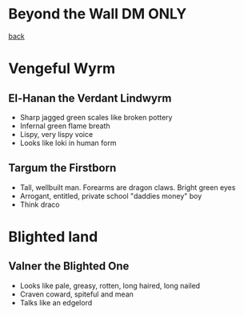 # Beyond the Wall DM ONLY

[back](index.md)

# Vengeful Wyrm
## El-Hanan the Verdant Lindwyrm

- Sharp jagged green scales like broken pottery
- Infernal green flame breath
- Lispy, very lispy voice
- Looks like loki in human form

## Targum the Firstborn

- Tall, wellbuilt man. Forearms are dragon claws. Bright green eyes
- Arrogant, entitled, private school "daddies money" boy
- Think draco

# Blighted land
## Valner the Blighted One

- Looks like pale, greasy, rotten, long haired, long nailed
- Craven coward, spiteful and mean
- Talks like an edgelord
